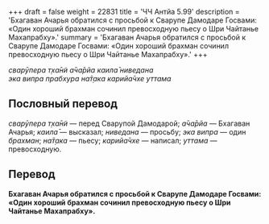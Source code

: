 +++
draft = false
weight = 22831
title = 'ЧЧ Антйа 5.99'
description = 'Бхагаван Ачарья обратился с просьбой к Сварупе Дамодаре Госвами: «Один хороший брахман сочинил превосходную пьесу о Шри Чайтанье Махапрабху».'
summary = 'Бхагаван Ачарья обратился с просьбой к Сварупе Дамодаре Госвами: «Один хороший брахман сочинил превосходную пьесу о Шри Чайтанье Махапрабху».'
+++

_сварӯпера т̣ха̄н̃и а̄ча̄рйа каила̄ ниведана  
эка випра прабхура на̄т̣ака карийа̄чхе уттама_

## Пословный перевод

_сварӯпера_ _т̣ха̄н̃и_ — перед Сварупой Дамодарой; _а̄ча̄рйа_ — Бхагаван Ачарья; _каила̄_ — высказал; _ниведана_ — просьбу; _эка_ _випра_ — один _брахман_; _на̄т̣ака_ — пьесу; _карийа̄чхе_ — написал; _уттама_ — превосходную.

## Перевод

**Бхагаван Ачарья обратился с просьбой к Сварупе Дамодаре Госвами: «Один хороший брахман сочинил превосходную пьесу о Шри Чайтанье Махапрабху».**
